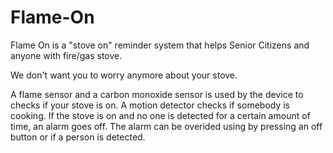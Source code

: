# Flame-On
Flame On is a "stove on" reminder system that helps Senior Citizens and anyone with fire/gas stove.

We don't want you to worry anymore about your stove.

A flame sensor and a carbon monoxide sensor is used by the device to checks if your stove is on.
A motion detector checks if somebody is cooking.
If the stove is on and no one is detected for a certain amount of time, an alarm goes off.
The alarm can be overided using by pressing an off button or if a person is detected. 
